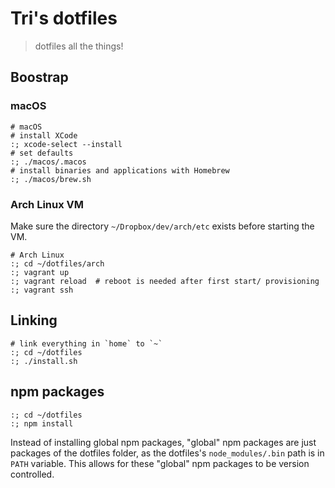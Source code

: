 # Tri's dotfiles
> dotfiles all the things!

## Boostrap

### macOS

```shell
# macOS
# install XCode
:; xcode-select --install
# set defaults
:; ./macos/.macos
# install binaries and applications with Homebrew
:; ./macos/brew.sh
```

### Arch Linux VM

Make sure the directory `~/Dropbox/dev/arch/etc` exists before starting the VM.

```shell
# Arch Linux
:; cd ~/dotfiles/arch
:; vagrant up
:; vagrant reload  # reboot is needed after first start/ provisioning
:; vagrant ssh
```

## Linking

```shell
# link everything in `home` to `~`
:; cd ~/dotfiles
:; ./install.sh

```

## npm packages

```shell
:; cd ~/dotfiles
:; npm install
```

Instead of installing global npm packages, "global" npm packages are just packages of the dotfiles folder, as the dotfiles's `node_modules/.bin` path is in `PATH` variable. This allows for these "global" npm packages to be version controlled.
